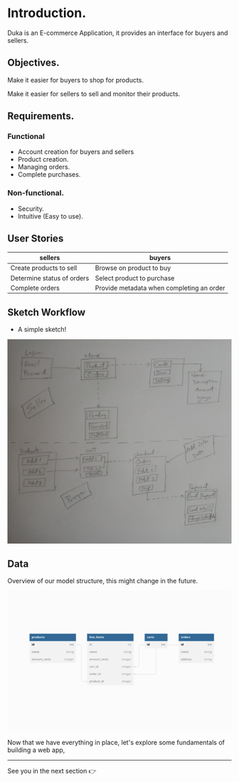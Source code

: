 # Introduction.

Duka is an E-commerce Application, it provides an interface for buyers and sellers.

## Objectives.

Make it easier for buyers to shop for products.

Make it easier for sellers to sell and monitor their products.


## Requirements.

### Functional
- Account creation for buyers and sellers 
- Product creation.
- Managing orders.
- Complete purchases.


### Non-functional.
- Security.
- Intuitive (Easy to use).


## User Stories

| sellers                    | buyers                                    |
|----------------------------|-------------------------------------------|
| Create products to sell    | Browse on product to buy                  |
| Determine status of orders | Select product to purchase                |
| Complete orders            | Provide metadata when completing an order |


## Sketch Workflow 

- A simple sketch! 

![](/images/duka.jpeg)

## Data 

Overview of our model structure, this might change in the future.

![](/images/data.png)

Now that we have everything in place, let's explore some fundamentals of building a web app, 

***

See you in the next section 👉


